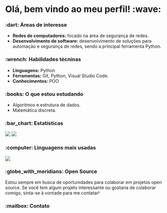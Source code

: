 <h1> Olá, bem vindo ao meu perfil! :wave: </h1>

<!-- 
<h3>Sobre mim</h3>
<p></p>
-->

<h3> :dart: Áreas de interesse</h3>
<ul>
  <li><strong>Redes de computadores:</strong> focado na área de segurança de redes.</li>
  <li><strong>Desenvolvimento de software:</strong> desenvolvimento de soluções para automação e segurança de redes, sendo a principal ferramenta Python. </li>
</ul>

<h3> :wrench: Habilidades técninas</h3>
<ul>
  <li><strong>Linguagens:</strong> Python </li>
  <li><strong>Ferramentas:</strong> Git, Python, Visual Studio Code. </li>
  <li><strong>Conhecimentos:</strong> POO </li>
</ul>

<h3> :books: O que estou estudando</h3>
<ul>
  <li>Algoritmos e estrutura de dados.</li>
  <li>Matemática discreta.</li>
</ul>

<h3> :bar_chart: Estatísticas</h3>
<p>
  <img src=https://github-readme-stats.vercel.app/api?username=limadaniel70&theme=nord&show_icons=true&hide_border=true&count_private=true />
  <img src=https://github-readme-streak-stats.herokuapp.com/?user=limadaniel70&theme=nord&hide_border=true />
</p>

<h3> :computer: Linguagens mais usadas</h3>
<p>
  <img src=https://github-readme-stats.vercel.app/api/top-langs/?username=limadaniel70&theme=nord&show_icons=true&hide_border=true&layout=pie />
</p>

<h3> :globe_with_meridians: Open Source </h3>
<p>
Estou sempre em busca de oportunidades para colaborar em projetos open source. Se você tem algum projeto interessante ou gostaria de colaborar comigo, sinta-se à vontade para me contatar!
</p>

<h3> :mailbox: Contato </h3>
